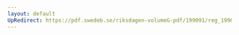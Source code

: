 ```yaml
---
layout: default
UpRedirect: https://pdf.swedeb.se/riksdagen-volumeG-pdf/199091/reg_199091/reg_199091_0667.pdf
---
```


